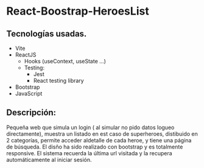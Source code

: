 # React-Boostrap-HeroesList

## Tecnologías usadas.
* Vite
* ReactJS
    * Hooks (useContext,  useState ...)
    * Testing:
        * Jest
        * React testing library
* Bootstrap
* JavaScript

## Descripción:

Pequeña web que simula un login ( al simular no pido datos logueo directamente), muestra un listado en est caso de superheroes, distibuido en 2 categorías, permite acceder aldetalle de cada heroe, y tiene una página de búsqueda.
El disño ha sido realizado con bootstrap y es totalmente responsive.
El sistema recuerda la última url visitada y la recupera automáticamente al iniciar sesión.

